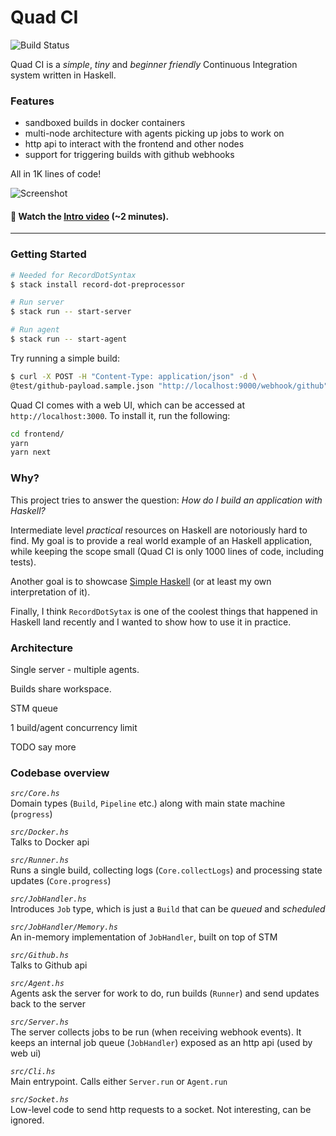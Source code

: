 # Quad CI

![Build Status][]

Quad CI is a _simple_, _tiny_ and _beginner friendly_ Continuous Integration system written in Haskell.

### Features

- sandboxed builds in docker containers
- multi-node architecture with agents picking up jobs to work on
- http api to interact with the frontend and other nodes
- support for triggering builds with github webhooks

All in 1K lines of code!

![Screenshot](https://www.dropbox.com/s/x9zujrrgrndn5xz/preview.jpg?raw=1)

#### 📼 Watch the [Intro video](https://www.dropbox.com/s/k5drxinaq6hjnct/quad-ci-intro.mp4?raw=1) (~2 minutes).

---

### Getting Started

```bash
# Needed for RecordDotSyntax
$ stack install record-dot-preprocessor

# Run server
$ stack run -- start-server

# Run agent
$ stack run -- start-agent
```

Try running a simple build:

```bash
$ curl -X POST -H "Content-Type: application/json" -d \
@test/github-payload.sample.json "http://localhost:9000/webhook/github"

```

Quad CI comes with a web UI, which can be accessed at `http://localhost:3000`. To install it, run the following:

```bash
cd frontend/
yarn
yarn next
```

### Why?

This project tries to answer the question: _How do I build an application with Haskell?_

Intermediate level _practical_ resources on Haskell are notoriously hard to find. My goal is to provide a real world example of an Haskell application, while keeping the scope small (Quad CI is only 1000 lines of code, including tests).

Another goal is to showcase [Simple Haskell](https://www.simplehaskell.org/) (or at least my own interpretation of it).

Finally, I think `RecordDotSytax` is one of the coolest things that happened in Haskell land recently and I wanted to show how to use it in practice.

### Architecture

Single server - multiple agents.

Builds share workspace.

STM queue

1 build/agent concurrency limit

TODO say more

### Codebase overview

_`src/Core.hs`_  
Domain types (`Build`, `Pipeline` etc.) along with main state machine (`progress`)

_`src/Docker.hs`_  
Talks to Docker api

_`src/Runner.hs`_  
Runs a single build, collecting logs (`Core.collectLogs`) and processing state updates (`Core.progress`)

_`src/JobHandler.hs`_  
Introduces `Job` type, which is just a `Build` that can be _queued_ and _scheduled_

_`src/JobHandler/Memory.hs`_  
An in-memory implementation of `JobHandler`, built on top of STM

_`src/Github.hs`_  
Talks to Github api

_`src/Agent.hs`_  
Agents ask the server for work to do, run builds (`Runner`) and send updates back to the server

_`src/Server.hs`_  
The server collects jobs to be run (when receiving webhook events). It keeps an internal job queue (`JobHandler`) exposed as an http api (used by web ui)

_`src/Cli.hs`_  
Main entrypoint. Calls either `Server.run` or `Agent.run`

_`src/Socket.hs`_  
Low-level code to send http requests to a socket. Not interesting, can be ignored.

[build status]: https://github.com/alpacaaa/quad-ci/workflows/ci/badge.svg
